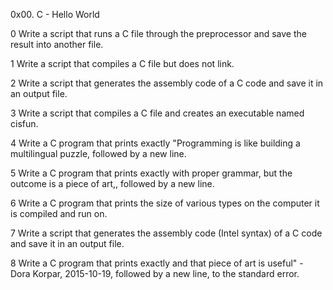 0x00. C - Hello World



0 Write a script that runs a C file through the preprocessor and save the result into another file.



1 Write a script that compiles a C file but does not link.



2 Write a script that generates the assembly code of a C code and save it in an output file.



3 Write a script that compiles a C file and creates an executable named cisfun.



4 Write a C program that prints exactly "Programming is like building a multilingual puzzle, followed by a new line.



5 Write a C program that prints exactly with proper grammar, but the outcome is a piece of art,, followed by a new line.



6 Write a C program that prints the size of various types on the computer it is compiled and run on.



7 Write a script that generates the assembly code (Intel syntax) of a C code and save it in an output file.



8 Write a C program that prints exactly and that piece of art is useful" - Dora Korpar, 2015-10-19, followed by a new line, to the standard error.


